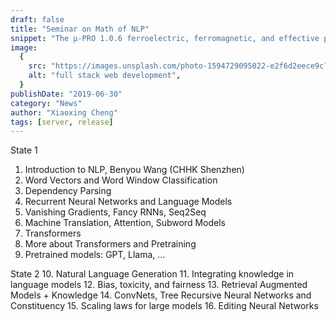 ```yaml
---
draft: false
title: "Seminar on Math of NLP"
snippet: "The μ-PRO 1.0.6 ferroelectric, ferromagnetic, and effective property modules are available now."
image:
  {
    src: "https://images.unsplash.com/photo-1594729095022-e2f6d2eece9c?crop=entropy&cs=tinysrgb&fit=max&fm=jpg&ixid=MnwxfDB8MXxyYW5kb218MHx8Y29kZXx8fHx8fDE2Nzg4OTQ2MDc&ixlib=rb-4.0.3&q=80&w=1080",
    alt: "full stack web development",
  }
publishDate: "2019-06-30"
category: "News"
author: "Xiaoxing Cheng"
tags: [server, release]
---
```


State 1
1. Introduction to NLP, Benyou Wang (CHHK Shenzhen)
2. Word Vectors and Word Window Classification 
3. Dependency Parsing 
4. Recurrent Neural Networks and Language Models 
5. Vanishing Gradients, Fancy RNNs, Seq2Seq 
6. Machine Translation, Attention, Subword Models 
7. Transformers
8. More about Transformers and Pretraining
9. Pretrained models: GPT, Llama, …

State 2
10. Natural Language Generation
11. Integrating knowledge in language models
12. Bias, toxicity, and fairness
13. Retrieval Augmented Models + Knowledge
14. ConvNets, Tree Recursive Neural Networks and Constituency 
15. Scaling laws for large models
16. Editing Neural Networks
